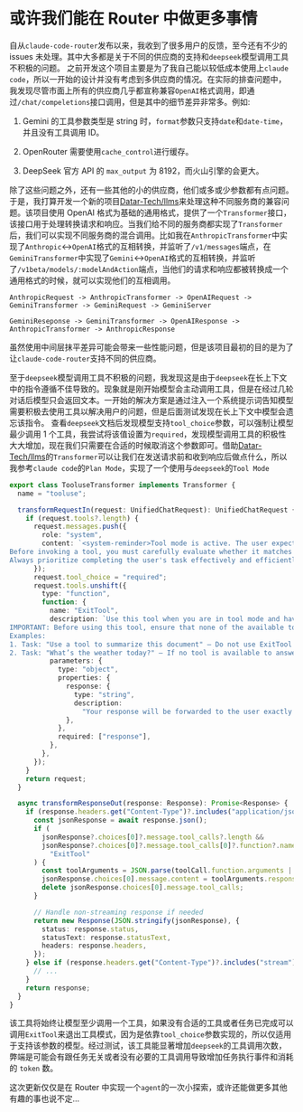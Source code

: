 # 或许我们能在 Router 中做更多事情

自从`claude-code-router`发布以来，我收到了很多用户的反馈，至今还有不少的 issues 未处理。其中大多都是关于不同的供应商的支持和`deepseek`模型调用工具不积极的问题。
之前开发这个项目主要是为了我自己能以较低成本使用上`claude code`，所以一开始的设计并没有考虑到多供应商的情况。在实际的排查问题中，我发现尽管市面上所有的供应商几乎都宣称兼容`OpenAI`格式调用，即通过`/chat/compeletions`接口调用，但是其中的细节差异非常多。例如:

1. Gemini 的工具参数类型是 string 时，`format`参数只支持`date`和`date-time`，并且没有工具调用 ID。

2. OpenRouter 需要使用`cache_control`进行缓存。

3. DeepSeek 官方 API 的 `max_output` 为 8192，而火山引擎的会更大。

除了这些问题之外，还有一些其他的小的供应商，他们或多或少参数都有点问题。于是，我打算开发一个新的项目[Datar-Tech/llms](https://github.com/Datar-Tech/llms)来处理这种不同服务商的兼容问题。该项目使用 OpenAI 格式为基础的通用格式，提供了一个`Transformer`接口，该接口用于处理转换请求和响应。当我们给不同的服务商都实现了`Transformer`后，我们可以实现不同服务商的混合调用。比如我在`AnthropicTransformer`中实现了`Anthropic`<->`OpenAI`格式的互相转换，并监听了`/v1/messages`端点，在`GeminiTransformer`中实现了`Gemini`<->`OpenAI`格式的互相转换，并监听了`/v1beta/models/:modelAndAction`端点，当他们的请求和响应都被转换成一个通用格式的时候，就可以实现他们的互相调用。

```
AnthropicRequest -> AnthropicTransformer -> OpenAIRequest -> GeminiTransformer -> GeminiRequest -> GeminiServer
```

```
GeminiReseponse -> GeminiTransformer -> OpenAIResponse -> AnthropicTransformer -> AnthropicResponse
```

虽然使用中间层抹平差异可能会带来一些性能问题，但是该项目最初的目的是为了让`claude-code-router`支持不同的供应商。

至于`deepseek`模型调用工具不积极的问题，我发现这是由于`deepseek`在长上下文中的指令遵循不佳导致的。现象就是刚开始模型会主动调用工具，但是在经过几轮对话后模型只会返回文本。一开始的解决方案是通过注入一个系统提示词告知模型需要积极去使用工具以解决用户的问题，但是后面测试发现在长上下文中模型会遗忘该指令。
查看`deepseek`文档后发现模型支持`tool_choice`参数，可以强制让模型最少调用 1 个工具，我尝试将该值设置为`required`，发现模型调用工具的积极性大大增加，现在我们只需要在合适的时候取消这个参数即可。借助[Datar-Tech/llms](https://github.com/Datar-Tech/llms)的`Transformer`可以让我们在发送请求前和收到响应后做点什么，所以我参考`claude code`的`Plan Mode`，实现了一个使用与`deepseek`的`Tool Mode`

```typescript
export class TooluseTransformer implements Transformer {
  name = "tooluse";

  transformRequestIn(request: UnifiedChatRequest): UnifiedChatRequest {
    if (request.tools?.length) {
      request.messages.push({
        role: "system",
        content: `<system-reminder>Tool mode is active. The user expects you to proactively execute the most suitable tool to help complete the task. 
Before invoking a tool, you must carefully evaluate whether it matches the current task. If no available tool is appropriate for the task, you MUST call the \`ExitTool\` to exit tool mode — this is the only valid way to terminate tool mode.
Always prioritize completing the user's task effectively and efficiently by using tools whenever appropriate.</system-reminder>`,
      });
      request.tool_choice = "required";
      request.tools.unshift({
        type: "function",
        function: {
          name: "ExitTool",
          description: `Use this tool when you are in tool mode and have completed the task. This is the only valid way to exit tool mode.
IMPORTANT: Before using this tool, ensure that none of the available tools are applicable to the current task. You must evaluate all available options — only if no suitable tool can help you complete the task should you use ExitTool to terminate tool mode.
Examples:
1. Task: "Use a tool to summarize this document" — Do not use ExitTool if a summarization tool is available.
2. Task: "What’s the weather today?" — If no tool is available to answer, use ExitTool after reasoning that none can fulfill the task.`,
          parameters: {
            type: "object",
            properties: {
              response: {
                type: "string",
                description:
                  "Your response will be forwarded to the user exactly as returned — the tool will not modify or post-process it in any way.",
              },
            },
            required: ["response"],
          },
        },
      });
    }
    return request;
  }

  async transformResponseOut(response: Response): Promise<Response> {
    if (response.headers.get("Content-Type")?.includes("application/json")) {
      const jsonResponse = await response.json();
      if (
        jsonResponse?.choices[0]?.message.tool_calls?.length &&
        jsonResponse?.choices[0]?.message.tool_calls[0]?.function?.name ===
          "ExitTool"
      ) {
        const toolArguments = JSON.parse(toolCall.function.arguments || "{}");
        jsonResponse.choices[0].message.content = toolArguments.response || "";
        delete jsonResponse.choices[0].message.tool_calls;
      }

      // Handle non-streaming response if needed
      return new Response(JSON.stringify(jsonResponse), {
        status: response.status,
        statusText: response.statusText,
        headers: response.headers,
      });
    } else if (response.headers.get("Content-Type")?.includes("stream")) {
      // ...
    }
    return response;
  }
}
```

该工具将始终让模型至少调用一个工具，如果没有合适的工具或者任务已完成可以调用`ExitTool`来退出工具模式，因为是依靠`tool_choice`参数实现的，所以仅适用于支持该参数的模型。经过测试，该工具能显著增加`deepseek`的工具调用次数，弊端是可能会有跟任务无关或者没有必要的工具调用导致增加任务执行事件和消耗的 `token` 数。

这次更新仅仅是在 Router 中实现一个`agent`的一次小探索，或许还能做更多其他有趣的事也说不定...
